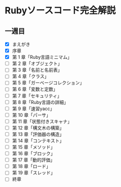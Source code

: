 # Rubyソースコード完全解説
## 一週目
 - [x] まえがき
 - [x] 序章
 - [x] 第 1 章「Ruby言語ミニマム」
 - [ ] 第 2 章「オブジェクト」
 - [ ] 第 3 章「名前と名前表」
 - [ ] 第 4 章「クラス」
 - [ ] 第 5 章「ガーベージコレクション」
 - [ ] 第 6 章「変数と定数」
 - [ ] 第 7 章「セキュリティ」
 - [ ] 第 8 章「Ruby言語の詳細」
 - [ ] 第 9 章「速習yacc」
 - [ ] 第 10 章「パーサ」
 - [ ] 第 11 章「状態付きスキャナ」
 - [ ] 第 12 章「構文木の構築」
 - [ ] 第 13 章「評価器の構造」
 - [ ] 第 14 章「コンテキスト」
 - [ ] 第 15 章「メソッド」
 - [ ] 第 16 章「ブロック」
 - [ ] 第 17 章「動的評価」
 - [ ] 第 18 章「ロード」
 - [ ] 第 19 章「スレッド」
 - [ ] 終章
